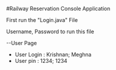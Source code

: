#Railway Reservation Console Application

First run the "Login.java" File

Username, Password to run this file

--User Page

* User Login : Krishnan; Meghna
* User pin : 1234; 1234
